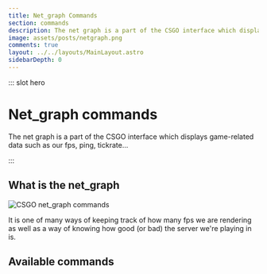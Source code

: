 ```yaml
---
title: Net_graph Commands
section: commands
description: The net graph is a part of the CSGO interface which displays game-related data such as our fps, ping, tickrate...
image: assets/posts/netgraph.png
comments: true
layout: ../../layouts/MainLayout.astro
sidebarDepth: 0
---
```


::: slot hero

# Net_graph commands

The net graph is a part of the CSGO interface which displays game-related data such as our fps, ping, tickrate...

:::

## What is the net_graph

![CSGO net_graph commands](./.assets/netgraph1.png#centered)

It is one of many ways of keeping track of how many fps we are rendering as well as a way of knowing how good (or bad) the server we're playing in is.

## Available commands

<TableCommands type="net_graph" />
